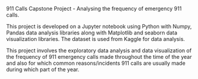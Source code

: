 911 Calls Capstone Project - Analysing the frequency of emergency 911 calls.

This project is developed on a Jupyter notebook using Python with Numpy, Pandas data analysis libraries along with Matplotlib and seaborn data visualization libraries. The dataset is used from Kaggle for data analysis.

This project involves the exploratory data analysis and data visualization of the frequency of 911 emergency calls made throughout the time of the year and also for which common reasons/incidents 911 calls are usually made during which part of the year.
